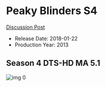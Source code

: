 # Peaky Blinders S4

[Discussion Post](https://www.avsforum.com/threads/bass-eq-for-filtered-movies.2995212/post-59356018)

* Release Date: 2018-01-22
* Production Year: 2013

## Season 4 DTS-HD MA 5.1

![img 0](https://i.imgur.com/U8pYMMC.jpg)

